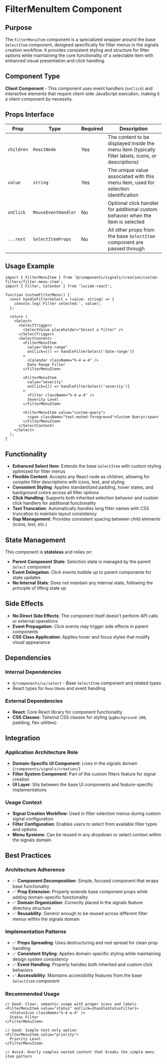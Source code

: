 # FilterMenuItem Component

## Purpose

The `FilterMenuItem` component is a specialized wrapper around the base `SelectItem` component, designed specifically for filter menus in the signals creation workflow. It provides consistent styling and structure for filter options while maintaining the core functionality of a selectable item with enhanced visual presentation and click handling.

## Component Type

**Client Component** - This component uses event handlers (`onClick`) and interactive elements that require client-side JavaScript execution, making it a client component by necessity.

## Props Interface

| Prop | Type | Required | Description |
|------|------|----------|-------------|
| `children` | `ReactNode` | Yes | The content to be displayed inside the menu item (typically filter labels, icons, or descriptions) |
| `value` | `string` | Yes | The unique value associated with this menu item, used for selection identification |
| `onClick` | `MouseEventHandler` | No | Optional click handler for additional custom behavior when the item is selected |
| `...rest` | `SelectItemProps` | No | All other props from the base `SelectItem` component are passed through |

## Usage Example

```tsx
import { FilterMenuItem } from '@/components/signals/creation/custom-filters/filter-menu-item';
import { Filter, Calendar } from 'lucide-react';

function CustomFilterMenu() {
  const handleFilterSelect = (value: string) => {
    console.log('Filter selected:', value);
  };

  return (
    <Select>
      <SelectTrigger>
        <SelectValue placeholder="Select a filter" />
      </SelectTrigger>
      <SelectContent>
        <FilterMenuItem 
          value="date-range" 
          onClick={() => handleFilterSelect('date-range')}
        >
          <Calendar className="h-4 w-4" />
          Date Range Filter
        </FilterMenuItem>
        
        <FilterMenuItem 
          value="severity" 
          onClick={() => handleFilterSelect('severity')}
        >
          <Filter className="h-4 w-4" />
          Severity Level
        </FilterMenuItem>
        
        <FilterMenuItem value="custom-query">
          <span className="text-muted-foreground">Custom Query</span>
        </FilterMenuItem>
      </SelectContent>
    </Select>
  );
}
```

## Functionality

- **Enhanced Select Item**: Extends the base `SelectItem` with custom styling optimized for filter menus
- **Flexible Content**: Accepts any React node as children, allowing for complex filter descriptions with icons, text, and styling
- **Consistent Styling**: Applies standardized padding, hover states, and background colors across all filter options
- **Click Handling**: Supports both inherited selection behavior and custom click handlers for additional functionality
- **Text Truncation**: Automatically handles long filter names with CSS truncation to maintain layout consistency
- **Gap Management**: Provides consistent spacing between child elements (icons, text, etc.)

## State Management

This component is **stateless** and relies on:
- **Parent Component State**: Selection state is managed by the parent `Select` component
- **Event Delegation**: Click events bubble up to parent components for state updates
- **No Internal State**: Does not maintain any internal state, following the principle of lifting state up

## Side Effects

- **No Direct Side Effects**: The component itself doesn't perform API calls or external operations
- **Event Propagation**: Click events may trigger side effects in parent components
- **CSS Class Application**: Applies hover and focus styles that modify visual appearance

## Dependencies

### Internal Dependencies
- `@/components/ui/select` - Base `SelectItem` component and related types
- React types for `ReactNode` and event handling

### External Dependencies
- **React**: Core React library for component functionality
- **CSS Classes**: Tailwind CSS classes for styling (`pgBackground-100`, padding, flex utilities)

## Integration

### Application Architecture Role
- **Domain-Specific UI Component**: Lives in the signals domain (`/components/signals/creation/`)
- **Filter System Component**: Part of the custom filters feature for signal creation
- **UI Layer**: Sits between the base UI components and feature-specific implementations

### Usage Context
- **Signal Creation Workflow**: Used in filter selection menus during custom signal configuration
- **Filter Configuration**: Enables users to select from available filter types and options
- **Menu Systems**: Can be reused in any dropdown or select context within the signals domain

## Best Practices

### Architecture Adherence
- ✅ **Component Decomposition**: Simple, focused component that wraps base functionality
- ✅ **Prop Extension**: Properly extends base component props while adding domain-specific functionality
- ✅ **Domain Organization**: Correctly placed in the signals feature directory structure
- ✅ **Reusability**: Generic enough to be reused across different filter menus within the signals domain

### Implementation Patterns
- ✅ **Props Spreading**: Uses destructuring and rest spread for clean prop handling
- ✅ **Consistent Styling**: Applies domain-specific styling while maintaining design system consistency
- ✅ **Event Handling**: Properly handles both inherited and custom click behaviors
- ✅ **Accessibility**: Maintains accessibility features from the base `SelectItem` component

### Recommended Usage
```tsx
// Good: Clear, semantic usage with proper icons and labels
<FilterMenuItem value="status" onClick={handleStatusFilter}>
  <StatusIcon className="h-4 w-4" />
  Status Filter
</FilterMenuItem>

// Good: Simple text-only option
<FilterMenuItem value="priority">
  Priority Level
</FilterMenuItem>

// Avoid: Overly complex nested content that breaks the simple menu item pattern
```